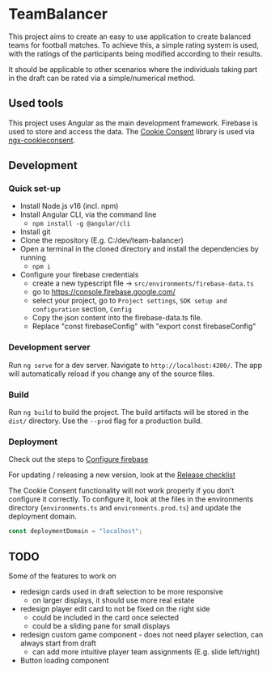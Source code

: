 # TeamBalancer

This project aims to create an easy to use application to create balanced teams for football matches. To achieve this, a simple rating system is used, with the ratings of the participants being modified according to their results.

It should be applicable to other scenarios where the individuals taking part in the draft can be rated via a simple/numerical method.

## Used tools

This project uses Angular as the main development framework.
Firebase is used to store and access the data.
The [Cookie Consent](https://www.osano.com/cookieconsent) library is used via [ngx-cookieconsent](https://www.npmjs.com/package/ngx-cookieconsent).

## Development

### Quick set-up

* Install Node.js v16 (incl. npm)
* Install Angular CLI, via the command line
  * `npm install -g @angular/cli`
* Install git
* Clone the repository (E.g. C:/dev/team-balancer)
* Open a terminal in the cloned directory and install the dependencies by running
  * `npm i`
* Configure your firebase credentials
  * create a new typescript file -> `src/environments/firebase-data.ts`
  * go to <https://console.firebase.google.com/>
  * select your project, go to `Project settings`, `SDK setup and configuration` section, `Config`
  * Copy the json content into the firebase-data.ts file.
  * Replace "const firebaseConfig" with "export const firebaseConfig"

### Development server

Run `ng serve` for a dev server. Navigate to `http://localhost:4200/`. The app will automatically reload if you change any of the source files.

### Build

Run `ng build` to build the project. The build artifacts will be stored in the `dist/` directory. Use the `--prod` flag for a production build.

### Deployment

Check out the steps to [Configure firebase](./doc/configure-firebase.md)

For updating / releasing a new version, look at the [Release checklist](./doc/release-checklist.md)

The Cookie Consent functionality will not work properly if you don't configure it correctly.
To configure it, look at the files in the environments directory (`environments.ts` and `environments.prod.ts`) and update the deployment domain.

```ts
const deploymentDomain = "localhost";
```

## TODO

Some of the features to work on

* redesign cards used in draft selection to be more responsive
  * on larger displays, it should use more real estate
* redesign player edit card to not be fixed on the right side
  * could be included in the card once selected
  * could be a sliding pane for small displays
* redesign custom game component - does not need player selection, can always start from draft
  * can add more intuitive player team assignments (E.g. slide left/right)
* Button loading component
